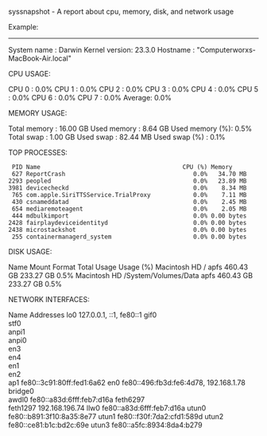 syssnapshot - A report about cpu, memory, disk, and network usage

Example:

-----------------

System name   : Darwin
Kernel version: 23.3.0
Hostname      : "Computerworxs-MacBook-Air.local"

CPU USAGE:

CPU 0  :   0.0%
CPU 1  :   0.0%
CPU 2  :   0.0%
CPU 3  :   0.0%
CPU 4  :   0.0%
CPU 5  :   0.0%
CPU 6  :   0.0%
CPU 7  :   0.0%
Average:   0.0%

MEMORY USAGE:

Total memory   : 16.00 GB
Used memory    : 8.64 GB
Used memory (%): 0.5%
Total swap     : 1.00 GB
Used swap      : 82.44 MB
Used swap (%)  : 0.1%

TOP PROCESSES:

     PID Name                                        CPU (%) Memory    
     627 ReportCrash                                    0.0%   34.70 MB
    2293 peopled                                        0.0%   23.89 MB
    3981 devicecheckd                                   0.0%    8.34 MB
     765 com.apple.SiriTTSService.TrialProxy            0.0%    7.11 MB
     430 csnameddatad                                   0.0%    2.45 MB
     654 mediaremoteagent                               0.0%    2.05 MB
     444 mdbulkimport                                   0.0% 0.00 bytes
    2428 fairplaydeviceidentityd                        0.0% 0.00 bytes
    2438 microstackshot                                 0.0% 0.00 bytes
     255 containermanagerd_system                       0.0% 0.00 bytes

DISK USAGE:

Name                 Mount                Format Total      Usage        Usage (%)
Macintosh HD         /                    apfs   460.43 GB     233.27 GB 0.5%
Macintosh HD         /System/Volumes/Data apfs   460.43 GB     233.27 GB 0.5%

NETWORK INTERFACES:

Name         Addresses
lo0          127.0.0.1, ::1, fe80::1
gif0         
stf0         
anpi1        
anpi0        
en3          
en4          
en1          
en2          
ap1          fe80::3c91:80ff:fed1:6a62
en0          fe80::496:fb3d:fe6:4d78, 192.168.1.78
bridge0      
awdl0        fe80::a83d:6fff:feb7:d16a
feth6297     
feth1297     192.168.196.74
llw0         fe80::a83d:6fff:feb7:d16a
utun0        fe80::b891:3f10:8a35:8e77
utun1        fe80::f30f:7da2:cfd1:589d
utun2        fe80::ce81:b1c:bd2c:69e
utun3        fe80::a5fc:8934:8da4:b279
